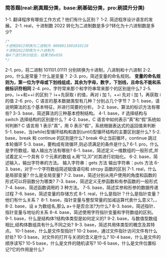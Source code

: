 ### 简答题(real:刷真题分类，base:刷基础分类，pro:刷提升分类)

1-1. 翻译程序有哪些工作方式？他们有什么区别？
1-2. 简述程序设计语言的发展。
2-1. real，十进制数 2022 转化为二进制数是多少?转化为十六进制数是多少?

```c
/*
十进制2022转换为二进制为 0000011001010110
十进制2022转换为十六进制为
每4个进行拆分组合，结果为0x656
*/
```

2-1. pro，将二进制 101101.01111 分别转换为十进制，八进制和十六进制
2-2. pro，什么是常量？什么是变量？
2-3. pro，简述变量的命名规则。
**变量的命名规则为，第一位为字母或下划线组成，其余为字母，数字，下划线，且命名不能和系统标识符相同**
2-4. pro，字符常来那个和字符串常来那个的区别是什么?
2-5. pro，i++和++i 的区别？
i++先获取 i 的值，再对 i 加 1，++i 先对 i 加 1，再获取 i 的值
2-6. pro，C 语言的基本数据类型有几种？分别占几个字节？
3-1. base，请说明算法的五个基本特征，并进行简要的分析。
3-2. base，算法的标识方法有哪些?
3-3. base，简述算法的三种基本控制结构。
4-1. base，if 选择结构与 switch 选择结构的区别是什么？
4-2. base，C 语言中如何表示“真”和“假”系统如何判断?
C 语言用 1 表示"真"，用 0 表示"假"，系统根据表达式的返回值来判断
5-1. base，当(while)型循环结构和直到(until)型循环结构的主要区别是什么?
5-2. base，break 和 continue 的区别是什么?
break 中止当前循环，continue 跳过本轮循环
5-3. base，要构成有效循环,则必须满足的条件是什么?
6-1. pro，什么是字符数组，输人输出方法有哪些?
6-1. base，简述定义一维数组的一般形式,并试着定义一个具有 0 个元素的数组 a,用“12,3)”对其进行初始化。
6-2. base，简述输入，输出字符串的方法。
输入字符串：gets 方法
输出字符串：puts 方法
6-3. base，对于一个字符数组简述赋值语句和 strcpy 函数的区别
7-1. real，什么是局部变量? 什么是全局变量?
7-2. base，简述分别从用户使用的角度和函数的形式可以将丽数分为哪类?
7-3. base，简述定义无参函数和有参函数的一般形式
7-4. base，简述函数调用的 3 种方法。
7-5. base，简述实参和形参的数据传递过程
7-6. base，简述变量的存储方式
8-1. real，什么是指针？什么是指针变量？他们有什么关系？
8-1. base，指针变量与整型常量的加减运算代表什么意义?。，
8-2. base，设 a 为数组名,那么 a+十是否合法?为什么?
8-3. base，简述指针、指针变量与地址的关系
8-4. base，简述使用字符指针变量和字符数组的区别。
9-1. base，什么是结构体?结构体类型是如何定义的?
9-2. base，与数值型数组相比,结构体数组具有什么不同之处?
9-3. base，简述共用体类型的概念及其特点。
10-1 base，什么是文件型指针?
10-2 base，通过文件指针访问文件有什么好处?
10-3 base，对文件的打开与关闭的含义是什么?
10-4 base，什么是文件的顺序读写?
10-5 base，什么是文件的随机读写?
10-6 base，什么是文件位置标记?它的作用是什么?
